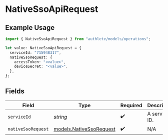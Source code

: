 # NativeSsoApiRequest

## Example Usage

```typescript
import { NativeSsoApiRequest } from "authlete/models/operations";

let value: NativeSsoApiRequest = {
  serviceId: "715948317",
  nativeSsoRequest: {
    accessToken: "<value>",
    deviceSecret: "<value>",
  },
};
```

## Fields

| Field                                                       | Type                                                        | Required                                                    | Description                                                 | Example                                                     |
| ----------------------------------------------------------- | ----------------------------------------------------------- | ----------------------------------------------------------- | ----------------------------------------------------------- | ----------------------------------------------------------- |
| `serviceId`                                                 | *string*                                                    | :heavy_check_mark:                                          | A service ID.                                               | 715948317                                                   |
| `nativeSsoRequest`                                          | [models.NativeSsoRequest](../../models/nativessorequest.md) | :heavy_check_mark:                                          | N/A                                                         |                                                             |